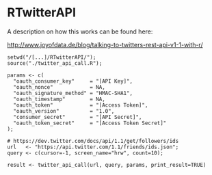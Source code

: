 RTwitterAPI
===========

A description on how this works can be found here:

http://www.joyofdata.de/blog/talking-to-twitters-rest-api-v1-1-with-r/

```
setwd("/[...]/RTwitterAPI/");
source("./twitter_api_call.R");
 
params <- c(
  "oauth_consumer_key"     = "[API Key]",
  "oauth_nonce"            = NA,
  "oauth_signature_method" = "HMAC-SHA1",
  "oauth_timestamp"        = NA,
  "oauth_token"            = "[Access Token]",
  "oauth_version"          = "1.0",
  "consumer_secret"        = "[API Secret]",
  "oauth_token_secret"     = "[Access Token Secret]"
);

# https://dev.twitter.com/docs/api/1.1/get/followers/ids
url   <- "https://api.twitter.com/1.1/friends/ids.json";
query <- c(cursor=-1, screen_name="hrw", count=10);
 
result <- twitter_api_call(url, query, params, print_result=TRUE)
```
